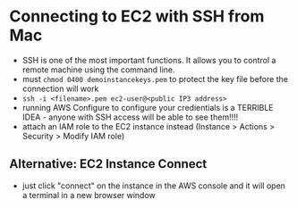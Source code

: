 # Connecting to EC2 with SSH from Mac

- SSH is one of the most important functions. It allows you to control a remote machine using the command line.
- must `chmod 0400 demoinstancekeys.pem` to protect the key file before the connection will work
- `ssh -i <filename>.pem ec2-user@<public IP3 address>`
- running AWS Configure to configure your credientials is a TERRIBLE IDEA - anyone with SSH access will be able to see them!!!!
- attach an IAM role to the EC2 instance instead (Instance > Actions > Security > Modify IAM role)

## Alternative: EC2 Instance Connect

- just click "connect" on the instance in the AWS console and it will open a terminal in a new browser window
